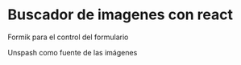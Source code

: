 # Buscador de imagenes con react

Formik para el control del formulario

Unspash como fuente de las imágenes

